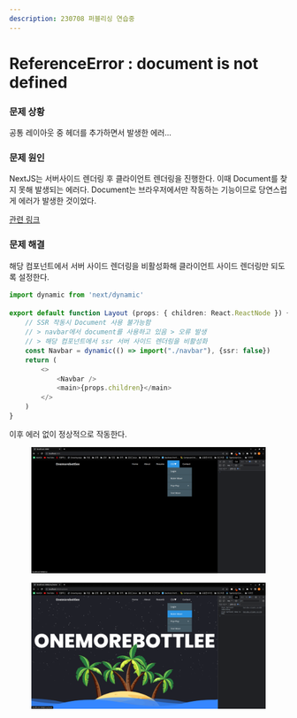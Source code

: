 ```yaml
---
description: 230708 퍼블리싱 연습중
---
```


# ReferenceError : document is not defined

### 문제 상황

공통 레이아웃 중 헤더를 추가하면서 발생한 에러...



### 문제 원인

NextJS는 서버사이드 렌더링 후 클라이언트 렌더링을 진행한다. 이때 Document를 찾지 못해 발생되는 에러다. Document는 브라우저에서만 작동하는 기능이므로 당연스럽게 에러가 발생한 것이었다.

[관련 링크](https://nextjs.org/docs/pages/building-your-application/optimizing/lazy-loading#with-no-ssr)



### 문제 해결

해당 컴포넌트에서 서버 사이드 렌더링을 비활성화해 클라이언트 사이드 렌더링만 되도록 설정한다.

```typescript
import dynamic from 'next/dynamic'

export default function Layout (props: { children: React.ReactNode }) {
    // SSR 작동시 Document 사용 불가능함
    // > navbar에서 document를 사용하고 있음 > 오류 발생
    // > 해당 컴포넌트에서 ssr 서버 사이드 렌더링을 비활성화
    const Navbar = dynamic(() => import("./navbar"), {ssr: false})
    return (
        <>
            <Navbar />
            <main>{props.children}</main>
        </>
    )
}
```

이후 에러 없이 정상적으로 작동한다.

<figure><img src="../../../.gitbook/assets/image (1) (1) (2) (1).png" alt=""><figcaption></figcaption></figure>

<figure><img src="../../../.gitbook/assets/image (2) (4).png" alt=""><figcaption></figcaption></figure>

